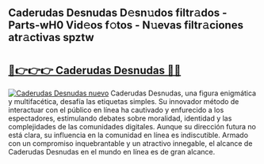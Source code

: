## Caderudas Desnudas D𝚎sn𝚞dos filtr𝚊dos - Parts-wH0 Vid𝚎os f𝚘tos - N𝚞evas filtr𝚊ciones atr𝚊ctivas spztw

# <h2><a href="http://mb3kxn.tromn.icu/?c=Caderudas+Desnudas">🔗👉👉👉 Caderudas Desnudas 🔗🔗</a></h2>

[![Caderudas Desnudas nuevo](https://i.imgur.com/pEAQMta.gif)](http://mb3kxn.tromn.icu/?c=Caderudas+Desnudas)
Caderudas Desnudas, una figura enigmática y multifacética, desafía las etiquetas simples. Su innovador método de interactuar con el público en línea ha cautivado y enfurecido a los espectadores, estimulando debates sobre moralidad, identidad y las complejidades de las comunidades digitales. Aunque su dirección futura no está clara, su influencia en la comunidad en línea es indiscutible. Armado con un compromiso inquebrantable y un atractivo innegable, el alcance de Caderudas Desnudas en el mundo en línea es de gran alcance.
